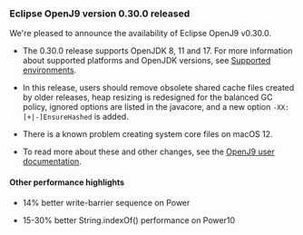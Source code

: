 <!--
Copyright (c) 2017, 2022 IBM Corp. and others

This program and the accompanying materials are made available under
the terms of the Eclipse Public License 2.0 which accompanies this
distribution and is available at https://www.eclipse.org/legal/epl-2.0/
or the Apache License, Version 2.0 which accompanies this distribution and
is available at https://www.apache.org/licenses/LICENSE-2.0.

This Source Code may also be made available under the following
Secondary Licenses when the conditions for such availability set
forth in the Eclipse Public License, v. 2.0 are satisfied: GNU
General Public License, version 2 with the GNU Classpath
Exception [1] and GNU General Public License, version 2 with the
OpenJDK Assembly Exception [2].

[1] https://www.gnu.org/software/classpath/license.html
[2] http://openjdk.java.net/legal/assembly-exception.html

SPDX-License-Identifier: EPL-2.0 OR Apache-2.0 OR GPL-2.0 WITH Classpath-exception-2.0 OR LicenseRef-GPL-2.0 WITH Assembly-exception

The project website pages cannot be redistributed
-->

### Eclipse OpenJ9 version 0.30.0 released

We're pleased to announce the availability of Eclipse OpenJ9 v0.30.0.

- The 0.30.0 release supports OpenJDK 8, 11 and 17. For more information about supported platforms and OpenJDK versions, see [Supported environments](https://www.eclipse.org/openj9/docs/openj9_support/).

- In this release, users should remove obsolete shared cache files created by older releases, heap resizing is redesigned for the balanced GC policy, ignored options are listed in the javacore, and a new option `-XX:[+|-]EnsureHashed` is added.

- There is a known problem creating system core files on macOS 12.

- To read more about these and other changes, see the [OpenJ9 user documentation](docs/openj9_releases/).

#### Other performance highlights ####

- 14% better write-barrier sequence on Power

- 15-30% better String.indexOf() performance on Power10
